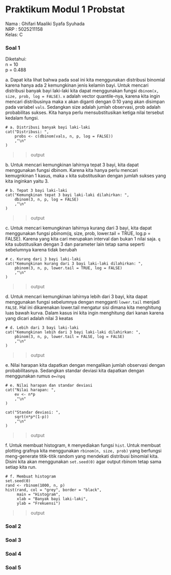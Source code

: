 # Praktikum Modul 1 Probstat
Nama : Ghifari Maaliki Syafa Syuhada  
NRP  : 5025211158  
Kelas: C  

### Soal 1
Diketahui:  
n = 10  
p = 0.488  

a. Dapat kita lihat bahwa pada soal ini kita menggunakan distribusi binomial karena hanya ada 2 kemungkinan jenis kelamin bayi. Untuk mencari distribusi banyak bayi laki-laki kita dapat menggunakan fungsi `dbinom(x, size, prob, log = FALSE)`. `x` adalah vector quantile-nya, karena kita ingin mencari distribusinya maka x akan diganti dengan 0:10 yang akan disimpan pada variabel `vals`. Sedangkan size adalah jumlah observasi, prob adalah probabilitas sukses. Kita hanya perlu mensubstitusikan ketiga nilai tersebut kedalam fungsi.
```
# a. Distribusi banyak bayi laki-laki
cat("Distribusi: ",
    probs <- c(dbinom(vals, n, p, log = FALSE))
    ,"\n"
)
```
>> output

b. Untuk mencari kemungkinan lahirnya tepat 3 bayi, kita dapat menggunakan fungsi dbinom. Karena kita hanya perlu mencari kemugnkinan 1 kasus, maka `x` kita substitusikan dengan jumlah sukses yang kita inginkan yaitu 3.
```
# b. Tepat 3 bayi laki-laki
cat("Kemungkinan tepat 3 bayi laki-laki dilahirkan: ",
    dbinom(3, n, p, log = FALSE)
    ,"\n"
)
```
>> output

c. Untuk mencari kemungkinan lahirnya kurang dari 3 bayi, kita dapat menggunakan fungsi pbinom(q, size, prob, lower.tail = TRUE, log.p = FALSE). Karena yang kita cari merupakan interval dan bukan 1 nilai saja. `q` kita substitusikan dengan 3 dan parameter lain tetap sama seperti sebelumnya karena tidak berubah
```
# c. Kurang dari 3 bayi laki-laki
cat("Kemungkinan kurang dari 3 bayi laki-laki dilahirkan: ",
    pbinom(3, n, p, lower.tail = TRUE, log = FALSE)
    ,"\n"
)
```
>> output

d. Untuk mencari kemungkinan lahirnya lebih dari 3 bayi, kita dapat menggunakan fungsi sebelumnya dengan mengganti `lower.tail` menjadi `FALSE`. Hal ini dikarenakan lower.tail mengatur sisi dimana kita menghitung luas bawah kurva. Dalam kasus ini kita ingin menghitung dari kanan karena yang dicari adalah nilai 3 keatas
```
# d. Lebih dari 3 bayi laki-laki 
cat("Kemungkinan lebih dari 3 bayi laki-laki dilahirkan: ",
    pbinom(3, n, p, lower.tail = FALSE, log = FALSE)
    ,"\n"
)
```
>> output

e. Nilai harapan kita dapatkan dengan mengalikan jumlah observasi dengan probabilitasnya. Sedangkan standar deviasi kita dapatkan dengan menggunakan rumus `σ=√npq`
```
# e. Nilai harapan dan standar deviasi
cat("Nilai harapan: ",
    ev <- n*p
    ,"\n"
)

cat("Standar deviasi: ",
    sqrt(n*p*(1-p))
    ,"\n"
)
```
>> output

f. Untuk membuat histogram, `R` menyediakan fungsi `hist`. Untuk membuat plotting grafnya kita menggunakan `rbinom(n, size, prob)` yang berfungsi meng-generate titik-titik random yang mendekati distribusi binomial kita. Disini kita akan menggunakan `set.seed(0)` agar output rbinom tetap sama setiap kita run.
```
# f. Membuat histogram
set.seed(0)
rand <- rbinom(1000, n, p)
hist(rand, col = "grey", border = "black",
     main = "Histogram",
     xlab = "Banyak bayi laki-laki",
     ylab = "Frekuensi")
```
>> output  
### Soal 2
### Soal 3
### Soal 4
### Soal 5

